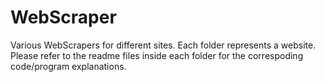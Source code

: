 # WebScraper
Various WebScrapers for different sites.
Each folder represents a website. Please refer to the readme files inside each folder for the correspoding code/program explanations.
